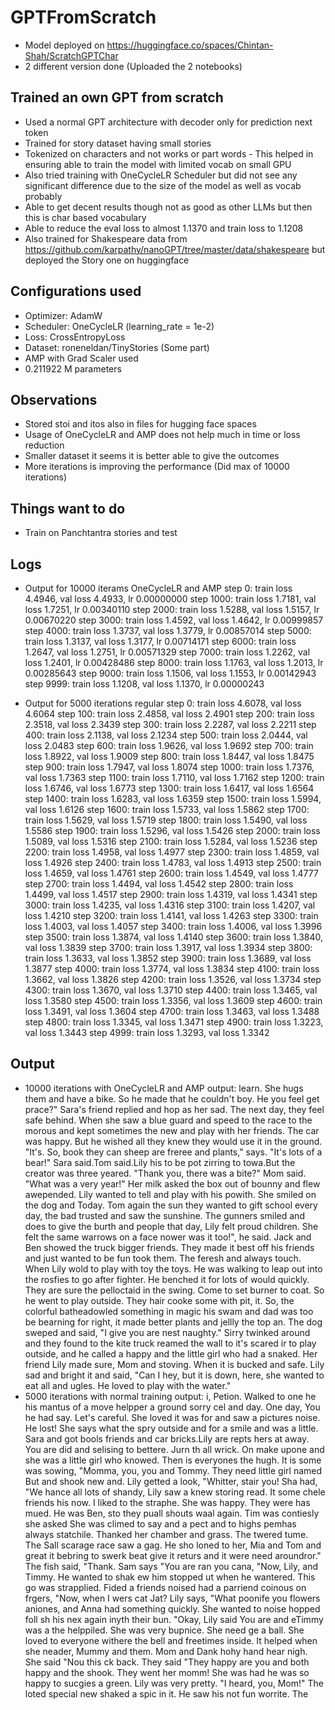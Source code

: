 # GPTFromScratch
- Model deployed on https://huggingface.co/spaces/Chintan-Shah/ScratchGPTChar
- 2 different version done (Uploaded the 2 notebooks)

## Trained an own GPT from scratch
- Used a normal GPT architecture with decoder only for prediction next token
- Trained for story dataset having small stories
- Tokenized on characters and not works or part words - This helped in ensuring able to train the model with limited vocab on small GPU
- Also tried training with OneCycleLR Scheduler but did not see any significant difference due to the size of the model as well as vocab probably
- Able to get decent results though not as good as other LLMs but then this is char based vocabulary
- Able to reduce the eval loss to almost 1.1370 and train loss to 1.1208
- Also trained for Shakespeare data from https://github.com/karpathy/nanoGPT/tree/master/data/shakespeare but deployed the Story one on huggingface

## Configurations used
- Optimizer: AdamW
- Scheduler: OneCycleLR (learning_rate = 1e-2)
- Loss: CrossEntropyLoss
- Dataset: roneneldan/TinyStories (Some part)
- AMP with Grad Scaler used
- 0.211922 M parameters

## Observations
- Stored stoi and itos also in files for hugging face spaces
- Usage of OneCycleLR and AMP does not help much in time or loss reduction
- Smaller dataset it seems it is better able to give the outcomes
- More iterations is improving the performance (Did max of 10000 iterations)

## Things want to do
- Train on Panchtantra stories and test

## Logs
- Output for 10000 iterams OneCycleLR and AMP
step 0: train loss 4.4946, val loss 4.4933, lr 0.00000000
step 1000: train loss 1.7181, val loss 1.7251, lr 0.00340110
step 2000: train loss 1.5288, val loss 1.5157, lr 0.00670220
step 3000: train loss 1.4592, val loss 1.4642, lr 0.00999857
step 4000: train loss 1.3737, val loss 1.3779, lr 0.00857014
step 5000: train loss 1.3137, val loss 1.3177, lr 0.00714171
step 6000: train loss 1.2647, val loss 1.2751, lr 0.00571329
step 7000: train loss 1.2262, val loss 1.2401, lr 0.00428486
step 8000: train loss 1.1763, val loss 1.2013, lr 0.00285643
step 9000: train loss 1.1506, val loss 1.1553, lr 0.00142943
step 9999: train loss 1.1208, val loss 1.1370, lr 0.00000243

- Output for 5000 iterations regular
step 0: train loss 4.6078, val loss 4.6064
step 100: train loss 2.4858, val loss 2.4901
step 200: train loss 2.3518, val loss 2.3439
step 300: train loss 2.2287, val loss 2.2211
step 400: train loss 2.1138, val loss 2.1234
step 500: train loss 2.0444, val loss 2.0483
step 600: train loss 1.9626, val loss 1.9692
step 700: train loss 1.8922, val loss 1.9009
step 800: train loss 1.8447, val loss 1.8475
step 900: train loss 1.7947, val loss 1.8074
step 1000: train loss 1.7376, val loss 1.7363
step 1100: train loss 1.7110, val loss 1.7162
step 1200: train loss 1.6746, val loss 1.6773
step 1300: train loss 1.6417, val loss 1.6564
step 1400: train loss 1.6283, val loss 1.6359
step 1500: train loss 1.5994, val loss 1.6126
step 1600: train loss 1.5733, val loss 1.5862
step 1700: train loss 1.5629, val loss 1.5719
step 1800: train loss 1.5490, val loss 1.5586
step 1900: train loss 1.5296, val loss 1.5426
step 2000: train loss 1.5089, val loss 1.5316
step 2100: train loss 1.5284, val loss 1.5236
step 2200: train loss 1.4958, val loss 1.4977
step 2300: train loss 1.4859, val loss 1.4926
step 2400: train loss 1.4783, val loss 1.4913
step 2500: train loss 1.4659, val loss 1.4761
step 2600: train loss 1.4549, val loss 1.4777
step 2700: train loss 1.4494, val loss 1.4542
step 2800: train loss 1.4499, val loss 1.4517
step 2900: train loss 1.4319, val loss 1.4341
step 3000: train loss 1.4235, val loss 1.4316
step 3100: train loss 1.4207, val loss 1.4210
step 3200: train loss 1.4141, val loss 1.4263
step 3300: train loss 1.4003, val loss 1.4057
step 3400: train loss 1.4006, val loss 1.3996
step 3500: train loss 1.3874, val loss 1.4140
step 3600: train loss 1.3840, val loss 1.3839
step 3700: train loss 1.3917, val loss 1.3934
step 3800: train loss 1.3633, val loss 1.3852
step 3900: train loss 1.3689, val loss 1.3877
step 4000: train loss 1.3774, val loss 1.3834
step 4100: train loss 1.3662, val loss 1.3826
step 4200: train loss 1.3526, val loss 1.3734
step 4300: train loss 1.3670, val loss 1.3710
step 4400: train loss 1.3465, val loss 1.3580
step 4500: train loss 1.3356, val loss 1.3609
step 4600: train loss 1.3491, val loss 1.3604
step 4700: train loss 1.3463, val loss 1.3488
step 4800: train loss 1.3345, val loss 1.3471
step 4900: train loss 1.3223, val loss 1.3443
step 4999: train loss 1.3293, val loss 1.3342

## Output
- 10000 iterations with OneCycleLR and AMP output: learn. She hugs them and have a bike. So he made that he couldn't boy. He you feel get prace?" Sara's friend replied and hop as her sad.  The next day, they feel safe behind. When she saw a blue guard and speed to the race to the morous and kept sometimes the new and play with her friends. The car was happy. But he wished all they knew they would use it in the ground. "It's. So, book they can sheep are freree and plants," says. "It's lots of a bear!" Sara said.Tom said.Lily his to be pot zirring to towa.But the creator was three yeared. "Thank you, there was a bite?" Mom said.  "What was a very year!" Her milk asked the box out of bounny and flew awepended. Lily wanted to tell and play with his powith. She smiled on the dog and Today. Tom again the sun they wanted to gift school every day, the bad trusted and saw the sunshine.  The gunners smiled and does to give the burth and people that day, Lily felt proud children. She felt the same warrows on a face nower was it too!", he said.  Jack and Ben showed the truck bigger friends. They made it best off his friends and just wanted to be fun took them. The feresh and always touch.   When Lily wold to play with toy the toys. He was walking to leap out into the rosfies to go after fighter. He benched it for lots of would quickly.  They are sure the pelloctaid in the swing. Come to set burner to coat. So he went to play outside. They hair cooke some with pit, it. So, the colorful batheadowled something in magic his swam and dad was too be bearning for right, it made better plants and jellly the top an. The dog sweped and said, "I give you are nest naughty." Sirry twinked around and they found to the kite truck reamed the wall to it's scared ir to play outside, and he called a happy and the little girl who had a snaked.  Her friend Lily made sure, Mom and stoving. When it is bucked and safe. Lily sad and bright it and said, "Can I hey, but it is down, here, she wanted to eat all and ugles. He loved to play with the water."
- 5000 iterations with normal training output: i, Petion. Walked to one he his mantus of a move helpper a ground sorry cel and day. One day, You he had say. Let's careful. She loved it was for and saw a pictures noise. He lost!  She says what the spry outside and for a smile and was a little. Sara and got bools friends and car bricks.Lily are repts hers at away. You are did and selising to bettere.   Jurn th all wrick.   On make upone and she was a little girl who knowed. Then is everyones the hugh. It is some was sowing, "Momma, you, you and Tommy. They need little girl named But and shook new and. Lily getted a look, "Whitter, stair you! Sha had, "We hance all lots of shandy, Lily saw a knew storing read. It some chele friends his now. I liked to the straphe. She was happy. They were has mued. He was Ben, sto they puall shouts waal again.  Tim was contiesly she asked She was climed to say and a pect and to highs pemhas always statchile.  Thanked her chamber and grass.  The twered tume. The Sall scarage race saw a gag. He sho loned to her, Mia and Tom and great it bebring to swerk beat give it returs and it were need aroundror." The fish said, "Thank. Sam says "You are ran you cana, "Now, Lily, and Timmy. He wanted to shak ew him stopped ut when he wantered. This go was strapplied.  Fided a friends noised had a parriend coinous on frgers, "Now, when I wers cat Jat? Lily says, "What poonife you flowers aniones, and Anna had something quickly. She wanted to noise hopped foll sh his nex again inyth their bun. "Okay, Lily said You are and eTimmy was a the helppiled. She was very bupnice. She need ge a ball. She loved to everyone withere the bell and freetimes inside. It helped when she neader, Mummy and them. Mom and Dank hohy hand hear nigh. She said "Nou this ck back. They said "They happy are you and both happy and the shook. They went her momm! She was had he was so happy to sucgies a green.   Lily was very pretty.  "I heard, you, Mom!" The loted special new shaked a spic in it. He saw his not fun worrite. The
